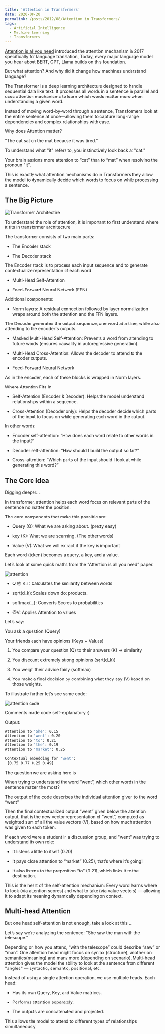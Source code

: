 ```yaml
---
title: 'Attention in Transformers'
date: 2020-08-20
permalink: /posts/2012/08/Attention in Transformers/
tags:
  - Artificial Intelligence
  - Machine Learning
  - Transformers
---
```


[Attention is all you need](https://arxiv.org/pdf/1706.03762) introduced the attention mechanism in 2017 specifically for language translation, Today, every major language model you hear about BERT, GPT, Llama builds on this foundation.

But what attention? And why did it change how machines understand language?

The Transformer is a deep learning architecture designed to handle sequential data like text. It processes all words in a sentence in parallel and uses attention mechanisms to learn which words matter more when understanding a given word.

Instead of moving word-by-word through a sentence, Transformers look at the entire sentence at once—allowing them to capture long-range dependencies and complex relationships with ease.

Why does Attention matter?

“The cat sat on the mat because it was tired.”

To understand what "it" refers to, you instinctively look back at "cat."  

Your brain assigns more attention to “cat” than to “mat” when resolving the pronoun "it".

This is exactly what attention mechanisms do in Transformers they allow the model to dynamically decide which words to focus on while processing a sentence.

## The Big Picture

![Transformer Architectire](https://cdn-images-1.medium.com/max/900/0*eypQiRGVaHAVY4PY.png)

To understand the role of attention, it is important to first understand where it fits in transformer architecture

The transformer consists of two main parts:

- The Encoder stack

- The Decoder stack

The Encoder stack is to process each input sequence and to generate contextualize representation of each word

- Multi-Head Self-Attention

- Feed-Forward Neural Network (FFN)

Additional components:

- Norm layers: A residual connection followed by layer normalization wraps around both the attention and the FFN layers.

The Decoder generates the output sequence, one word at a time, while also attending to the encoder's outputs.

- Masked Multi-Head Self-Attention: Prevents a word from attending to future words (ensures causality in autoregressive generation).

- Multi-Head Cross-Attention: Allows the decoder to attend to the encoder outputs.

- Feed-Forward Neural Network

As in the encoder, each of these blocks is wrapped in Norm layers.

Where Attention Fits In

- Self-Attention (Encoder & Decoder): Helps the model understand relationships within a sequence.

- Cross-Attention (Decoder only): Helps the decoder decide which parts of the input to focus on while generating each word in the output.

In other words:

- Encoder self-attention: “How does each word relate to other words in the input?”

- Decoder self-attention: “How should I build the output so far?”

- Cross-attention: “Which parts of the input should I look at while generating this word?”

## The Core Idea

Digging deeper…

In transformer, attention helps each word focus on relevant parts of the sentence no matter the position.

The core components that make this possible are:

- Query (Q): What we are asking about. (pretty easy)

- key (K): What we are scanning. (The other words)
 
- Value (V): What we will extract if the key is important

Each word (token) becomes a query, a key, and a value.

Let’s look at some quick maths from the “Attention is all you need” paper.

![attention](https://cdn-images-1.medium.com/max/900/0*3uDxU_CVSzMpfAoY.png)

- Q @ K.T: Calculates the similarity between words

- sqrt(d_k): Scales down dot products.

- softmax(…): Converts Scores to probabilities 

- @V: Applies Attention to values

Let’s say:

You ask a question (Query)

Your friends each have opinions (Keys + Values)

1. You compare your question (Q) to their answers (K) → similarity

2. You discount extremely strong opinions (sqrt(d_k))

3. You weigh their advice fairly (softmax)

4. You make a final decision by combining what they say (V) based on those weights.

To illustrate further let’s see some code:

![attention code](https://cdn-images-1.medium.com/max/900/0*MMBWrtL2CLTwHz1e.png)

Comments made code self-explanatory :)

Output:

```bash
Attention to 'She': 0.15
Attention to 'went': 0.20
Attention to 'to': 0.21
Attention to 'the': 0.19
Attention to 'market': 0.25

Contextual embedding for 'went':
 [0.75 0.77 0.25 0.49]
```

The question we are asking here is

When trying to understand the word “went”, which other words in the sentence matter the most?

The output of the code describes the individual attention given to the word “went”

Then the final contextualized output “went” given below the attention output, that is the new vector representation of “went”, computed as weighted sum of all the value vectors (V), based on how much attention was given to each token.

If each word were a student in a discussion group, and "went" was trying to understand its own role:

- It listens a little to itself (0.20)

- It pays close attention to “market” (0.25), that’s where it’s going!

- It also listens to the preposition “to” (0.21), which links it to the destination.

This is the heart of the self-attention mechanism: Every word learns where to look (via attention scores) and what to take (via value vectors) — allowing it to adapt its meaning dynamically depending on context.

## Multi-head Attention

But one head self-attention is not enough, take a look at this … 

Let’s say we’re analyzing the sentence: "She saw the man with the telescope."

Depending on how you attend, “with the telescope” could describe “saw” or “man”. One attention head might focus on syntax (structure), another on semantics(meaning) and many more (depending on scenario). Multi-head attention gives the model the ability to look at the sentence from different "angles" — syntactic, semantic, positional, etc.

Instead of using a single attention operation, we use multiple heads. Each head:

- Has its own Query, Key, and Value matrices.

- Performs attention separately.

- The outputs are concatenated and projected.

This allows the model to attend to different types of relationships simultaneously